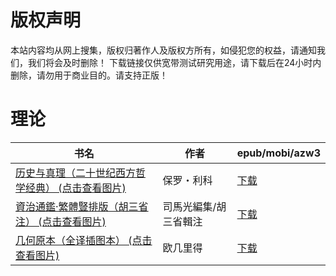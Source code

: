 # 版权声明

本站内容均从网上搜集，版权归著作人及版权方所有，如侵犯您的权益，请通知我们，我们将会及时删除！ 下载链接仅供宽带测试研究用途，请下载后在24小时内删除，请勿用于商业目的。请支持正版！

# 理论

| 书名 | 作者 | epub/mobi/azw3 |
| --- | --- | --- |
| [历史与真理（二十世纪西方哲学经典） (点击查看图片)](https://www.dushupai.com/attachment/2024/06/09/82e1a93b44beb1fc.jpg) | 保罗・利科 | [下载](https://url89.ctfile.com/f/31084289-1356985459-26b47c?p=8866) |
| [資治通鑑·繁體豎排版（胡三省注） (点击查看图片)](https://www.dushupai.com/attachment/2024/06/06/1efde9ef5d91cad2.jpg) | 司馬光編集/胡三省輯注 | [下载](https://url89.ctfile.com/f/31084289-1357030630-44c1c2?p=8866) |
| [几何原本（全译插图本） (点击查看图片)](https://www.dushupai.com/attachment/2024/06/02/39ddc3f02c28ad76.jpg) | 欧几里得 | [下载](https://url89.ctfile.com/f/31084289-1357010761-329742?p=8866) |
